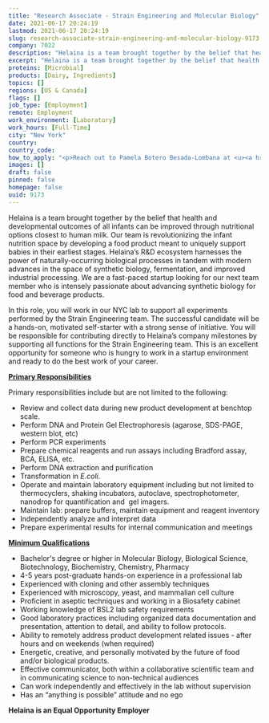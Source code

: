 ```yaml
---
title: "Research Associate - Strain Engineering and Molecular Biology"
date: 2021-06-17 20:24:19
lastmod: 2021-06-17 20:24:19
slug: research-associate-strain-engineering-and-molecular-biology-9173
company: 7022
description: "Helaina is a team brought together by the belief that health and developmental outcomes of all infants can be improved through nutritional options closest to human milk. Our team is revolutionizing the infant nutrition space by developing a food product meant to uniquely support babies in their earliest stages. Helaina’s R&D ecosystem harnesses the power of naturally-occurring biological processes in tandem with modern advances in the space of synthetic biology, fermentation, and improved industrial processing."
excerpt: "Helaina is a team brought together by the belief that health and developmental outcomes of all infants can be improved through nutritional options closest to human milk. Our team is revolutionizing the infant nutrition space by developing a food product meant to uniquely support babies in their earliest stages. Helaina’s R&D ecosystem harnesses the power of naturally-occurring biological processes in tandem with modern advances in the space of synthetic biology, fermentation, and improved industrial processing."
proteins: [Microbial]
products: [Dairy, Ingredients]
topics: []
regions: [US & Canada]
flags: []
job_type: [Employment]
remote: Employment
work_environment: [Laboratory]
work_hours: [Full-Time]
city: "New York"
country: 
country_code: 
how_to_apply: "<p>Reach out to Pamela Botero Besada-Lombana at <u><a href=\"mailto:pamela@myhelaina.com\">pamela@myhelaina.com</a></u> or Paola Delgado at <u><a href=\"mailto:paola@myhelaina.com\">paola@myhelaina.com</a></u></p>"
images: []
draft: false
pinned: false
homepage: false
uuid: 9173
---
```

<p>Helaina is a team brought together by the belief that health and developmental outcomes of all infants can be improved through nutritional options closest to human milk. Our team is revolutionizing the infant nutrition space by developing a food product meant to uniquely support babies in their earliest stages. Helaina’s R&D ecosystem harnesses the power of naturally-occurring biological processes in tandem with modern advances in the space of synthetic biology, fermentation, and improved industrial processing. We are a fast-paced startup looking for our next team member who is intensely passionate about advancing synthetic biology for food and beverage products.</p>
<p>In this role, you will work in our NYC lab to support all experiments performed by the Strain Engineering team. The successful candidate will be a hands-on, motivated self-starter with a strong sense of initiative. You will be responsible for contributing directly to Helaina’s company milestones by supporting all functions for the Strain Engineering team. This is an excellent opportunity for someone who is hungry to work in a startup environment and ready to do the best work of your career. </p>
<p><strong><u>Primary Responsibilities</u></strong></p>
<p>Primary responsibilities include but are not limited to the following:</p>
<ul>
<li>Review and collect data during new product development at benchtop scale.</li>
<li>Perform DNA and Protein Gel Electrophoresis (agarose, SDS-PAGE, western blot, etc)</li>
<li>Perform PCR experiments</li>
<li>Prepare chemical reagents and run assays including Bradford assay, BCA, ELISA, etc.</li>
<li>Perform DNA extraction and purification</li>
<li>Transformation in <em>E.coli</em>. </li>
<li>Operate and maintain laboratory equipment including but not limited to thermocyclers, shaking incubators, autoclave, spectrophotometer,  nanodrop for quantification and  gel imagers.</li>
<li>Maintain lab: prepare buffers, maintain equipment and reagent inventory</li>
<li>Independently analyze and interpret data</li>
<li>Prepare experimental results for internal communication and meetings</li>
</ul>
<p><strong><u>Minimum Qualifications</u></strong></p>
<ul>
<li>Bachelor's degree or higher in Molecular Biology, Biological Science, Biotechnology, Biochemistry, Chemistry, Pharmacy</li>
<li>4-5 years post-graduate hands-on experience in a professional lab</li>
<li>Experienced with cloning and other assembly techniques</li>
<li>Experienced with microscopy, yeast, and mammalian cell culture</li>
<li>Proficient in aseptic techniques and working in a Biosafety cabinet</li>
<li>Working knowledge of BSL2 lab safety requirements</li>
<li>Good laboratory practices including organized data documentation and presentation, attention to detail, and ability to follow protocols.</li>
<li>Ability to remotely address product development related issues - after hours and on weekends (when required)</li>
<li>Energetic, creative, and personally motivated by the future of food and/or biological products.</li>
<li>Effective communicator, both within a collaborative scientific team and in communicating science to non-technical audiences</li>
<li>Can work independently and effectively in the lab without supervision</li>
<li>Has an “anything is possible” attitude and no ego</li>
</ul>
<p><strong>Helaina is an Equal Opportunity Employer</strong></p>
